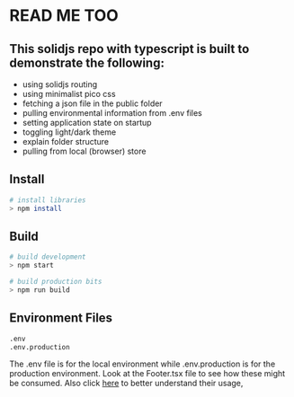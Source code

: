 # READ ME TOO

## This solidjs repo with typescript is built to demonstrate the following:
- using solidjs routing
- using minimalist pico css
- fetching a json file in the public folder
- pulling environmental information from .env files
- setting application state on startup
- toggling light/dark theme
- explain folder structure
- pulling from local (browser) store


## Install
```bash
# install libraries
> npm install
```

## Build
```bash
# build development
> npm start

# build production bits
> npm run build
```

## Environment Files
```cmd
.env
.env.production
```
The .env file is for the local environment while .env.production is for the production environment. Look at the Footer.tsx file to see how these might be consumed. Also click [here](https://vitejs.dev/guide/env-and-mode.html) to better understand their usage, 
  
